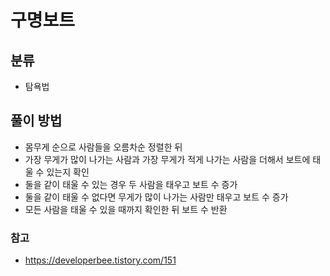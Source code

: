 # 구명보트

## 분류
- 탐욕법

## 풀이 방법
- 몸무게 순으로 사람들을 오름차순 정렬한 뒤
- 가장 무게가 많이 나가는 사람과 가장 무게가 적게 나가는 사람을 더해서 보트에 태울 수 있는지 확인
- 둘을 같이 태울 수 있는 경우 두 사람을 태우고 보트 수 증가
- 둘을 같이 태울 수 없다면 무게가 많이 나가는 사람만 태우고 보트 수 증가
- 모든 사람을 태울 수 있을 때까지 확인한 뒤 보트 수 반환

### 참고
- https://developerbee.tistory.com/151
